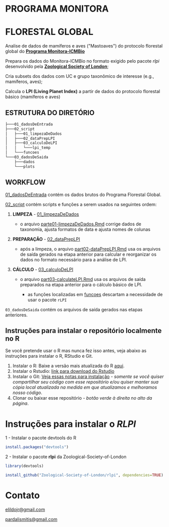 # PROGRAMA MONITORA

# FLORESTAL GLOBAL

Analise de dados de mamíferos e aves ("Mastoaves") do protocolo florestal global do [**Programa Monitora-ICMBio**](https://www.gov.br/icmbio/pt-br/assuntos/monitoramento)

Prepara os dados do Monitora-ICMBio no formato exigido pelo pacote *rlpi* desenvolvido pela [**Zoological Society of London**](https://github.com/Zoological-Society-of-London/rlpi);

Cria subsets dos dados com UC e grupo taxonômico de interesse (e.g., mamíferos, aves);

Calcula o **LPI (Living Planet Index)** a partir de dados do protocolo florestal básico (mamíferos e aves)

## ESTRUTURA DO DIRETÓRIO

``` bash
├───01_dadosDeEntrada
├───02_script
│   ├───01_limpezaDeDados
│   ├───02_dataPrepLPI
│   ├───03_calculoDeLPI
│   │   └───lpi_temp
│   └───funcoes
└───03_dadosDeSaida
    ├───dados
    └───plots
```

## WORKFLOW

[01_dadosDeEntrada](https://github.com/ICMBio-CENAP/Programa-Monitora-Florestal-Global/tree/master/01_dadosDeEntrada "01_dadosDeEntrada") contém os dados brutos do Programa Florestal Global.

[02_script](https://github.com/ICMBio-CENAP/Programa-Monitora-Florestal-Global/tree/master/02_script "02_script") contém scripts e funções a serem usados na seguintes ordem:

1.  **LIMPEZA** - [01_limpezaDeDados](https://github.com/ICMBio-CENAP/Programa-Monitora-Florestal-Global/tree/master/02_script/01_limpezaDeDados "01_limpezaDeDados")

    -   o arquivo [parte01-limpezaDeDados.Rmd](https://github.com/ICMBio-CENAP/Programa-Monitora-Florestal-Global/blob/master/02_script/01_limpezaDeDados/parte01-limpezaDeDados.Rmd "parte01-limpezaDeDados.Rmd") corrige dados de taxonomia, ajusta formatos de data e ajusta nomes de colunas

2.  **PREPARAÇÃO** - [02_dataPrepLPI](https://github.com/ICMBio-CENAP/Programa-Monitora-Florestal-Global/tree/master/02_script/02_dataPrepLPI "02_dataPrepLPI")

    -   após a limpeza, o arquivo [part02-dataPrepLPI.Rmd](https://github.com/ICMBio-CENAP/Programa-Monitora-Florestal-Global/blob/master/02_script/02_dataPrepLPI/part02-dataPrepLPI.Rmd "part02-dataPrepLPI.Rmd") usa os arquivos de saída gerados na etapa anterior para calcular e reorganizar os dados no formato necessário para a análise de LPI.

3.  **CÁLCULO** - [03_calculoDeLPI](https://github.com/ICMBio-CENAP/Programa-Monitora-Florestal-Global/tree/master/02_script/03_calculoDeLPI "03_calculoDeLPI")

    -   o arquivo [part03-calculateLPI.Rmd](https://github.com/ICMBio-CENAP/Programa-Monitora-Florestal-Global/blob/master/02_script/03_calculoDeLPI/part03-calculateLPI.Rmd "part03-calculateLPI.Rmd") usa os arquivos de saída preparados na etapa anterior para o cálculo básico de LPI.

        -   as funções localizadas em [funcoes](https://github.com/ICMBio-CENAP/Programa-Monitora-Florestal-Global/tree/master/02_script/funcoes "funcoes") descartam a necessidade de usar o pacote `rLPI`

`03_dadosDeSaida` contém os arquivos de saída gerados nas etapas anteriores.

## Instruções para instalar o repositório localmente no R

Se você pretende usar o R mas nunca fez isso antes, veja abaixo as instruções para instalar o R, RStudio e Git.

1.  Instalar o R: Baixe a versão mais atualizada do R [aqui](https://cran.rstudio.com).
2.  Instalar o Rstudio: [link para download do Rstudio](https://www.rstudio.com/products/rstudio/download/)
3.  Instalar o Git: [Veja essas notas para instalação](https://support.rstudio.com/hc/en-us/articles/200532077-Version-Control-with-Git-and-SVN) - *somente se você quiser compartilhar seu código com esse repositório e/ou quiser manter sua cópia local atualizada na medida em que atualizamos e melhoramos nosso código*.
4.  Clonar ou baixar esse repositório - *botão verde à direita no alto da página*.

# Instruções para instalar o *RLPI*

1 - Instalar o pacote devtools do R

``` r
install.packages("devtools")
```

2 - Instalar o pacote **rlpi** da Zoological-Society-of-London

``` r
library(devtools)

install_github("Zoological-Society-of-London/rlpi", dependencies=TRUE)
```

# Contato

[elildojr\@gmail.com](mailto:elildojr@gmail.com)

[pardalismitis\@gmail.com](mailto:pardalismitis@gmail.com)
